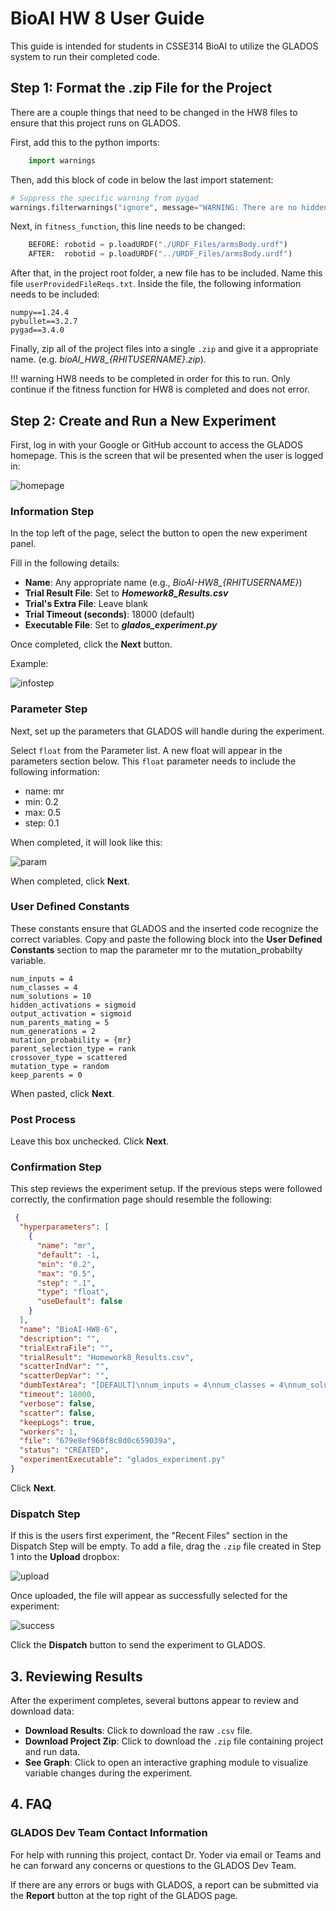 # BioAI HW 8 User Guide

This guide is intended for students in CSSE314 BioAI to utilize the GLADOS system to run their completed code.

## Step 1: Format the .zip File for the Project

There are a couple things that need to be changed in the HW8 files to ensure that this project runs on GLADOS.

First, add this to the python imports:
 
```python
    import warnings
```

Then, add this block of code in below the last import statement:

```python
# Suppress the specific warning from pygad
warnings.filterwarnings("ignore", message="WARNING: There are no hidden layers however a value is assigned to the parameter 'hidden_activations'")
```

Next, in `fitness_function`, this line needs to be changed:

```python
    BEFORE: robotid = p.loadURDF("./URDF_Files/armsBody.urdf")
    AFTER:  robotid = p.loadURDF("../URDF_Files/armsBody.urdf")
```

After that, in the project root folder, a new file has to be included. Name this file `userProvidedFileReqs.txt`. Inside the file, the following information needs to be included:

```
numpy==1.24.4
pybullet==3.2.7
pygad==3.4.0
```

Finally, zip all of the project files into a single `.zip` and give it a appropriate name. (e.g. *bioAI_HW8_{RHITUSERNAME}.zip*).

!!! warning
    HW8 needs to be completed in order for this to run. Only continue if the fitness function for HW8 is completed and does not error.

## Step 2: Create and Run a New Experiment

First, log in with your Google or GitHub account to access the GLADOS homepage. This is the screen that wil be presented when the user is logged in:

![homepage](./homepage.png)

### Information Step

In the top left of the page, select the  button to open the new experiment panel.

Fill in the following details:

- **Name**: Any appropriate name (e.g., *BioAI-HW8_{RHITUSERNAME}*)
- **Trial Result File**: Set to ***Homework8\_Results.csv***
- **Trial's Extra File**: Leave blank
- **Trial Timeout (seconds)**: 18000 (default)
- **Executable File**: Set to ***glados\_experiment.py***

Once completed, click the **Next** button.

Example:

![infostep](./infostep.png)

### Parameter Step

Next, set up the parameters that GLADOS will handle during the experiment. 

Select `float` from the Parameter list. A new float will appear in the parameters section below. This `float` parameter needs to include the following information:

* name: mr
* min: 0.2
* max: 0.5
* step: 0.1

When completed, it will look like this:

![param](./param.png)

When completed, click **Next**.

### User Defined Constants

These constants ensure that GLADOS and the inserted code recognize the correct variables. Copy and paste the following block into the **User Defined Constants** section to map the parameter mr to the mutation_probabilty variable.

```
num_inputs = 4
num_classes = 4
num_solutions = 10
hidden_activations = sigmoid
output_activation = sigmoid
num_parents_mating = 5
num_generations = 2
mutation_probability = {mr}
parent_selection_type = rank
crossover_type = scattered
mutation_type = random
keep_parents = 0
```

When pasted, click **Next**.

### Post Process

Leave this box unchecked. Click **Next**.

### Confirmation Step

This step reviews the experiment setup. If the previous steps were followed correctly, the confirmation page should resemble the following:

```json
 {
  "hyperparameters": [
    {
      "name": "mr",
      "default": -1,
      "min": "0.2",
      "max": "0.5",
      "step": ".1",
      "type": "float",
      "useDefault": false
    }
  ],
  "name": "BioAI-HW8-6",
  "description": "",
  "trialExtraFile": "",
  "trialResult": "Homework8_Results.csv",
  "scatterIndVar": "",
  "scatterDepVar": "",
  "dumbTextArea": "[DEFAULT]\nnum_inputs = 4\nnum_classes = 4\nnum_solutions = 10\nhidden_activations = sigmoid\noutput_activation = sigmoid\nnum_parents_mating = 5\nnum_generations = 2\nmutation_probability = {mr}\nparent_selection_type = rank\ncrossover_type = scattered\nmutation_type = random\nkeep_parents = 0",
  "timeout": 18000,
  "verbose": false,
  "scatter": false,
  "keepLogs": true,
  "workers": 1,
  "file": "679e8ef960f8c8d0c659039a",
  "status": "CREATED",
  "experimentExecutable": "glados_experiment.py"
}
```

Click **Next**.

### Dispatch Step

If this is the users first experiment, the "Recent Files" section in the Dispatch Step will be empty. To add a file, drag the `.zip` file created in Step 1 into the **Upload** dropbox:

![upload](./upload.png)

Once uploaded, the file will appear as successfully selected for the experiment:

![success](./uploadedsuccess.png)

Click the **Dispatch** button to send the experiment to GLADOS.

## 3. Reviewing Results

After the experiment completes, several buttons appear to review and download data:

- **Download Results**: Click to download the raw `.csv` file.
- **Download Project Zip**: Click to download the `.zip` file containing project and run data.
- **See Graph**: Click to open an interactive graphing module to visualize variable changes during the experiment.

## 4. FAQ

### GLADOS Dev Team Contact Information

For help with running this project, contact Dr. Yoder via email or Teams and he can forward any concerns or questions to the GLADOS Dev Team. 

If there are any errors or bugs with GLADOS, a report can be submitted via the **Report** button at the top right of the GLADOS page. 

